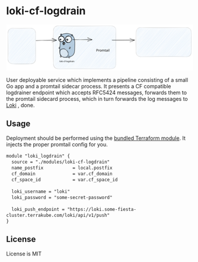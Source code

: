 # loki-cf-logdrain

![loki-cf-logdrain.excalidraw.svg](resources%2Floki-cf-logdrain.excalidraw.svg)

User deployable service which implements a pipeline consisting of a small Go app and a promtail sidecar process. It presents a CF compatible logdrainer endpoint which accepts RFC5424 messages, forwards them to the promtail sidecard process, which in turn forwards the log messages to [Loki](https://grafana.com/oss/loki/) , done.

## Usage

Deployment should be performed using the [bundled Terraform module](modules/loki-cf-logdrain). It injects the proper promtail config for you.

```hcl
module "loki_logdrain" {
  source = "./modules/loki-cf-logdrain"
  name_postfix           = local.postfix
  cf_domain              = var.cf_domain
  cf_space_id            = var.cf_space_id
  
  loki_username = "loki"
  loki_password = "some-secret-password"
  
  loki_push_endpoint = "https://loki.some-fiesta-cluster.terrakube.com/loki/api/v1/push"
}
```


## License

License is MIT
